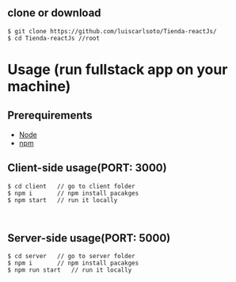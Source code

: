 ## clone or download
```terminal
$ git clone https://github.com/luiscarlsoto/Tienda-reactJs/
$ cd Tienda-reactJs //root
```

# Usage (run fullstack app on your machine)

## Prerequirements
- [Node](https://nodejs.org/en/download/)
- [npm](https://nodejs.org/en/download/package-manager/)


## Client-side usage(PORT: 3000)
```terminal
$ cd client   // go to client folder
$ npm i       // npm install pacakges
$ npm start   // run it locally



```

## Server-side usage(PORT: 5000)
```terminal
$ cd server   // go to server folder
$ npm i       // npm install pacakges
$ npm run start   // run it locally



```

